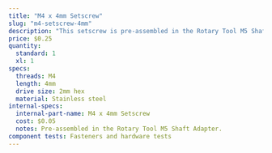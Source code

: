 ```yaml
---
title: "M4 x 4mm Setscrew"
slug: "m4-setscrew-4mm"
description: "This setscrew is pre-assembled in the Rotary Tool M5 Shaft Adapter."
price: $0.25
quantity:
  standard: 1
  xl: 1
specs:
  threads: M4
  length: 4mm
  drive size: 2mm hex
  material: Stainless steel
internal-specs:
  internal-part-name: M4 x 4mm Setscrew
  cost: $0.05
  notes: Pre-assembled in the Rotary Tool M5 Shaft Adapter.
component tests: Fasteners and hardware tests
---
```

